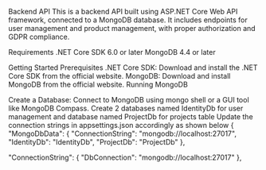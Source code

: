 Backend API
This is a backend API built using ASP.NET Core Web API framework, connected to a MongoDB database. It includes endpoints for user management and product management,
with proper authorization and GDPR compliance.

Requirements
.NET Core SDK 6.0 or later
MongoDB 4.4 or later

Getting Started
Prerequisites
.NET Core SDK: Download and install the .NET Core SDK from the official website.
MongoDB: Download and install MongoDB from the official website.
Running MongoDB

Create a Database:
Connect to MongoDB using mongo shell or a GUI tool like MongoDB Compass.
Create 2 databases named  IdentityDb for user management and  database named ProjectDb for projects table
Update the connection strings in appsettings.json accordingly as shown below
{
  "MongoDbData": {
    "ConnectionString": "mongodb://localhost:27017",
    "IdentityDb": "IdentityDb",
    "ProjectDb": "ProjectDb"
  },

  "ConnectionString": {
    "DbConnection": "mongodb://localhost:27017"
  },


